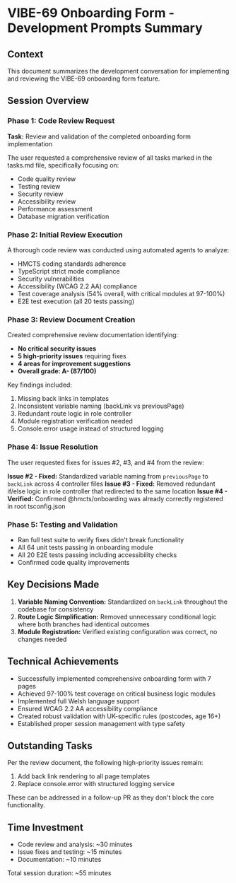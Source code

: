 # VIBE-69 Onboarding Form - Development Prompts Summary

## Context
This document summarizes the development conversation for implementing and reviewing the VIBE-69 onboarding form feature.

## Session Overview

### Phase 1: Code Review Request
**Task:** Review and validation of the completed onboarding form implementation

The user requested a comprehensive review of all tasks marked in the tasks.md file, specifically focusing on:
- Code quality review
- Testing review
- Security review
- Accessibility review
- Performance assessment
- Database migration verification

### Phase 2: Initial Review Execution
A thorough code review was conducted using automated agents to analyze:
- HMCTS coding standards adherence
- TypeScript strict mode compliance
- Security vulnerabilities
- Accessibility (WCAG 2.2 AA) compliance
- Test coverage analysis (54% overall, with critical modules at 97-100%)
- E2E test execution (all 20 tests passing)

### Phase 3: Review Document Creation
Created comprehensive review documentation identifying:
- **No critical security issues**
- **5 high-priority issues** requiring fixes
- **4 areas for improvement suggestions**
- **Overall grade: A- (87/100)**

Key findings included:
1. Missing back links in templates
2. Inconsistent variable naming (backLink vs previousPage)
3. Redundant route logic in role controller
4. Module registration verification needed
5. Console.error usage instead of structured logging

### Phase 4: Issue Resolution
The user requested fixes for issues #2, #3, and #4 from the review:

**Issue #2 - Fixed:** Standardized variable naming from `previousPage` to `backLink` across 4 controller files
**Issue #3 - Fixed:** Removed redundant if/else logic in role controller that redirected to the same location
**Issue #4 - Verified:** Confirmed @hmcts/onboarding was already correctly registered in root tsconfig.json

### Phase 5: Testing and Validation
- Ran full test suite to verify fixes didn't break functionality
- All 64 unit tests passing in onboarding module
- All 20 E2E tests passing including accessibility checks
- Confirmed code quality improvements

## Key Decisions Made

1. **Variable Naming Convention:** Standardized on `backLink` throughout the codebase for consistency
2. **Route Logic Simplification:** Removed unnecessary conditional logic where both branches had identical outcomes
3. **Module Registration:** Verified existing configuration was correct, no changes needed

## Technical Achievements

- Successfully implemented comprehensive onboarding form with 7 pages
- Achieved 97-100% test coverage on critical business logic modules
- Implemented full Welsh language support
- Ensured WCAG 2.2 AA accessibility compliance
- Created robust validation with UK-specific rules (postcodes, age 16+)
- Established proper session management with type safety

## Outstanding Tasks

Per the review document, the following high-priority issues remain:
1. Add back link rendering to all page templates
2. Replace console.error with structured logging service

These can be addressed in a follow-up PR as they don't block the core functionality.

## Time Investment

- Code review and analysis: ~30 minutes
- Issue fixes and testing: ~15 minutes
- Documentation: ~10 minutes

Total session duration: ~55 minutes